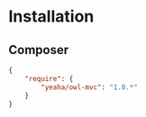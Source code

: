 # Installation

## Composer

```json
{
    "require": {
        "yeaha/owl-mvc": "1.0.*"
    }
}
```
